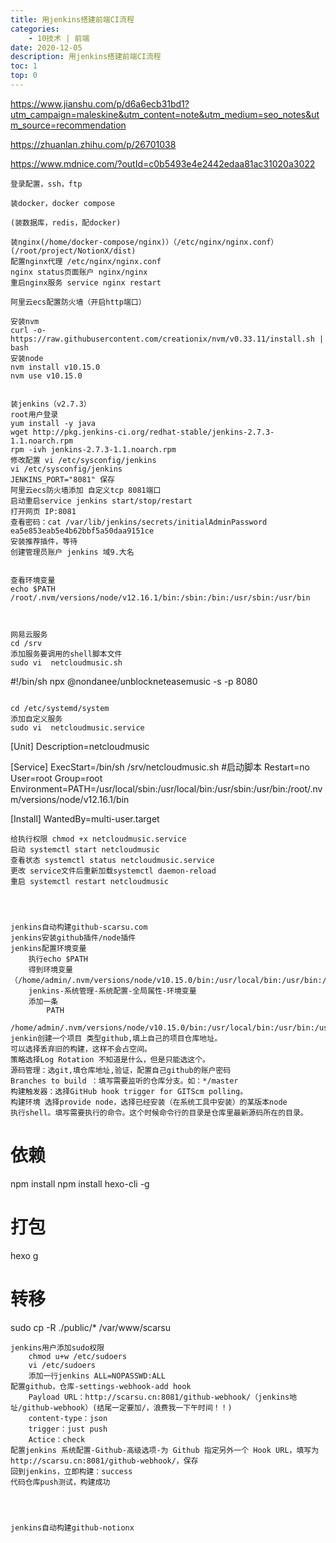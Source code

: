 ```yaml
---
title: 用jenkins搭建前端CI流程
categories:
    - 10技术 | 前端
date: 2020-12-05
description: 用jenkins搭建前端CI流程
toc: 1
top: 0
---
```


https://www.jianshu.com/p/d6a6ecb31bd1?utm_campaign=maleskine&utm_content=note&utm_medium=seo_notes&utm_source=recommendation

https://zhuanlan.zhihu.com/p/26701038

https://www.mdnice.com/?outId=c0b5493e4e2442edaa81ac31020a3022

```
登录配置，ssh，ftp

装docker，docker compose

(装数据库，redis，配docker)

装nginx(/home/docker-compose/nginx)）（/etc/nginx/nginx.conf）(/root/project/NotionX/dist)
配置nginx代理 /etc/nginx/nginx.conf
nginx status页面账户 nginx/nginx
重启nginx服务 service nginx restart

阿里云ecs配置防火墙（开启http端口）

安装nvm
curl -o- https://raw.githubusercontent.com/creationix/nvm/v0.33.11/install.sh | bash
安装node
nvm install v10.15.0
nvm use v10.15.0


装jenkins（v2.7.3）
root用户登录
yum install -y java
wget http://pkg.jenkins-ci.org/redhat-stable/jenkins-2.7.3-1.1.noarch.rpm
rpm -ivh jenkins-2.7.3-1.1.noarch.rpm
修改配置 vi /etc/sysconfig/jenkins
vi /etc/sysconfig/jenkins 
JENKINS_PORT="8081" 保存
阿里云ecs防火墙添加 自定义tcp 8081端口
启动重启service jenkins start/stop/restart
打开网页 IP:8081
查看密码：cat /var/lib/jenkins/secrets/initialAdminPassword
ea5e853eab5e4b62bbf5a50daa9151ce
安装推荐插件，等待
创建管理员账户 jenkins 域9.大名


查看环境变量
echo $PATH
/root/.nvm/versions/node/v12.16.1/bin:/sbin:/bin:/usr/sbin:/usr/bin



网易云服务
cd /srv
添加服务要调用的shell脚本文件
sudo vi  netcloudmusic.sh 
```
#!/bin/sh
npx @nondanee/unblockneteasemusic -s -p 8080
```

cd /etc/systemd/system
添加自定义服务
sudo vi  netcloudmusic.service
```
[Unit]
Description=netcloudmusic

[Service]
ExecStart=/bin/sh /srv/netcloudmusic.sh #启动脚本
Restart=no
User=root
Group=root
Environment=PATH=/usr/local/sbin:/usr/local/bin:/usr/sbin:/usr/bin:/root/.nvm/versions/node/v12.16.1/bin

[Install]
WantedBy=multi-user.target
```
给执行权限 chmod +x netcloudmusic.service
启动 systemctl start netcloudmusic
查看状态 systemctl status netcloudmusic.service
更改 service文件后重新加载systemctl daemon-reload
重启 systemctl restart netcloudmusic




jenkins自动构建github-scarsu.com
jenkins安装github插件/node插件
jenkins配置环境变量
	执行echo $PATH
	得到环境变量（/home/admin/.nvm/versions/node/v10.15.0/bin:/usr/local/bin:/usr/bin:/usr/local/sbin:/usr/sbin:/home/admin/.local/bin:/home/admin/bin
	jenkins-系统管理-系统配置-全局属性-环境变量
	添加一条
		PATH
		/home/admin/.nvm/versions/node/v10.15.0/bin:/usr/local/bin:/usr/bin:/usr/local/sbin:/usr/sbin:/home/admin/.local/bin:/home/admin/bin
jenkin创建一个项目 类型github,填上自己的项目仓库地址。
可以选择丢弃旧的构建，这样不会占空间。
策略选择Log Rotation 不知道是什么，但是只能选这个。
源码管理：选git,填仓库地址,验证，配置自己github的账户密码
Branches to build ：填写需要监听的仓库分支。如：*/master
构建触发器：选择GitHub hook trigger for GITScm polling。
构建环境 选择provide node，选择已经安装（在系统工具中安装）的某版本node
执行shell。填写需要执行的命令。这个时候命令行的目录是仓库里最新源码所在的目录。
```
# 依赖
npm install
npm install hexo-cli -g
# 打包
hexo g
# 转移
sudo cp -R ./public/* /var/www/scarsu
```
jenkins用户添加sudo权限
	chmod u+w /etc/sudoers
	vi /etc/sudoers
	添加一行jenkins ALL=NOPASSWD:ALL
配置github，仓库-settings-webhook-add hook
	Payload URL：http://scarsu.cn:8081/github-webhook/（jenkins地址/github-webhook）(结尾一定要加/，浪费我一下午时间！！)
	content-type：json
	trigger：just push
	Actice：check
配置jenkins 系统配置-Github-高级选项-为 Github 指定另外一个 Hook URL，填写为http://scarsu.cn:8081/github-webhook/，保存
回到jenkins，立即构建：success
代码仓库push测试，构建成功




jenkins自动构建github-notionx
```